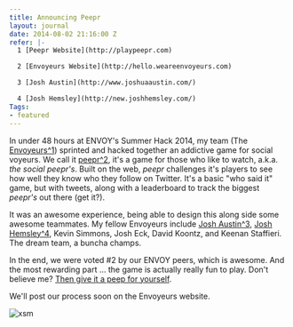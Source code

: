 ```yaml
---
title: Announcing Peepr
layout: journal
date: 2014-08-02 21:16:00 Z
refer: |-
  1 [Peepr Website](http://playpeepr.com)

  2 [Envoyeurs Website](http://hello.weareenvoyeurs.com)

  3 [Josh Austin](http://www.joshuaaustin.com/)

  4 [Josh Hemsley](http://new.joshhemsley.com/)
Tags:
- featured
---
```


In under 48 hours at ENVOY's Summer Hack 2014, my team (The [Envoyeurs^1](#refer)) sprinted and hacked together an addictive game for social voyeurs. We call it [peepr^2](#refer), it's a game for those who like to watch, a.k.a. *the social peepr's*. Built on the web, *peepr* challenges it's players to see how well they know who they follow on Twitter. It's a basic "who said it" game, but with tweets, along with a leaderboard to track the biggest *peepr's* out there (get it?).

It was an awesome experience, being able to design this along side some awesome teammates. My fellow Envoyeurs include [Josh Austin^3](#refer), [Josh Hemsley^4](#refer), Kevin Simmons, Josh Eck, David Koontz, and Keenan Staffieri. The dream team, a buncha champs.

In the end, we were voted #2 by our ENVOY peers, which is awesome. And the most rewarding part ... the game is actually really fun to play. Don't believe me? [Then give it a peep for yourself](http://playpeepr.com).

We'll post our process soon on the Envoyeurs website.

![xsm](uploads/04-peepr.jpg)
